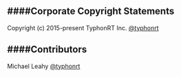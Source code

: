 ####Corporate Copyright Statements
-----

Copyright (c) 2015-present TyphonRT Inc. [@typhonrt](https://github.com/typhonrt)

####Contributors
-----

Michael Leahy [@typhonrt](https://github.com/typhonrt)
